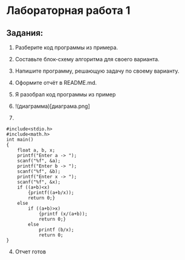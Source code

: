 # Лабораторная работа 1

## Задания:

1. Разберите код программы из примера.
2. Составьте блок-схему алгоритма для своего варианта.
3.  Напишите программу, решающую задачу по своему варианту.
4. Оформите отчёт в README.md. 

1. Я разобрал код программы из пример
2. !(диаграмма)[диаграма.png]
3.
```
#include<stdio.h>
#include<math.h>
int main()
{
    float a, b, x;
    printf("Enter a -> ");
    scanf("%f", &a);
    printf("Enter b -> ");
    scanf("%f", &b);
    printf("Enter x -> ");
    scanf("%f", &x);
    if ((a+b)<x)
        {printf((a+b/x));
        return 0;}
    else
        if ((a+b)>x)
            {printf (x/(a+b));
            return 0;}
        else
            printf (b/x);
            return 0;
}
```
4. Отчет готов



